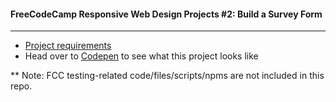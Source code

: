#### FreeCodeCamp Responsive Web Design Projects #2: Build a Survey Form
---
- [Project requirements](https://www.freecodecamp.org/learn/responsive-web-design/responsive-web-design-projects/build-a-survey-form)
- Head over to [Codepen](https://codepen.io/Songluck/full/wvKmqBV) to see what this project looks like

** Note:  FCC testing-related code/files/scripts/npms are not included in this repo.
